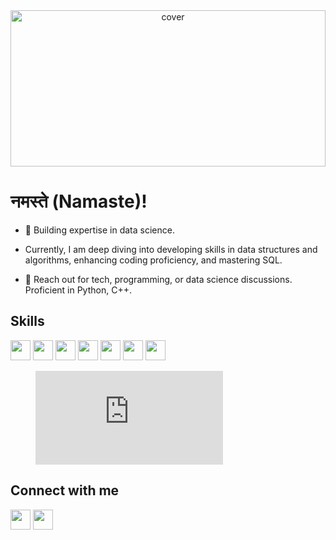 <div align="center">
<img width="100%" height="250px" src="https://media.tenor.com/NqeTF7CcgQMAAAAC/jjk-jujutsu-kaisen.gif" alt="cover" />
</div>

<h1>नमस्ते (Namaste)!</h1>

- 🌱 Building expertise in data science.

- Currently, I am deep diving into developing skills in data structures and algorithms, enhancing coding proficiency, and mastering SQL.

- 💬 Reach out for tech, programming, or data science discussions. Proficient in Python, C++.


<h2> Skills </h2>
<a href="https://github.com/SaatoruGojo?tab=repositories&q=&type=&language=python&sort="><img width="32px" height="32px" src="https://raw.githubusercontent.com/rahulbanerjee26/githubAboutMeGenerator/main/icons/python.svg"></a>
<a href="https://github.com/SaatoruGojo?tab=repositories&q=&type=&language=c&sort="><img width="32px" height="32px" src="https://raw.githubusercontent.com/rahulbanerjee26/githubAboutMeGenerator/main/icons/c.svg"></a>
<a href="https://github.com/SaatoruGojo?tab=repositories&q=&type=&language=cpp&sort="><img width="32px" height="32px" src="https://raw.githubusercontent.com/rahulbanerjee26/githubAboutMeGenerator/main/icons/cpp.svg"></a>
<a href="https://github.com/SaatoruGojo?tab=repositories&q=&type=&language=flask&sort="><img width="32px" height="32px" src="https://raw.githubusercontent.com/rahulbanerjee26/githubAboutMeGenerator/main/icons/flask.svg"></a>
<a href="https://github.com/SaatoruGojo?tab=repositories&q=&type=&language=mysql&sort="><img width="32px" height="32px" src="https://raw.githubusercontent.com/rahulbanerjee26/githubAboutMeGenerator/main/icons/mysql.svg"></a>
<a href="https://github.com/SaatoruGojo?tab=repositories&q=&type=&language=mongodb&sort="><img width="32px" height="32px" src="https://raw.githubusercontent.com/rahulbanerjee26/githubAboutMeGenerator/main/icons/mongodb.svg"></a>
<a href="https://github.com/SaatoruGojo?tab=repositories&q=&type=&language=cassandra&sort="><img width="32px" height="32px" src="https://raw.githubusercontent.com/rahulbanerjee26/githubAboutMeGenerator/main/icons/cassandra.svg"></a>


<figure><embed src="https://wakatime.com/share/@SatoruGojo/3e49597c-1b0a-459d-82e4-e35e110d9d3b.svg"></embed></figure>

<h2> Connect with me </h2>
<a href="https://twitter.com/BeatingTalent"><img width="32px" align="center" src="https://raw.githubusercontent.com/rahulbanerjee26/githubAboutMeGenerator/main/icons/twitter.svg"/></a> 
<a href="https://github.com/SaatoruGojo"><img width="32px" align="center" src="https://raw.githubusercontent.com/rahulbanerjee26/githubAboutMeGenerator/main/icons/github.svg"/></a> 
